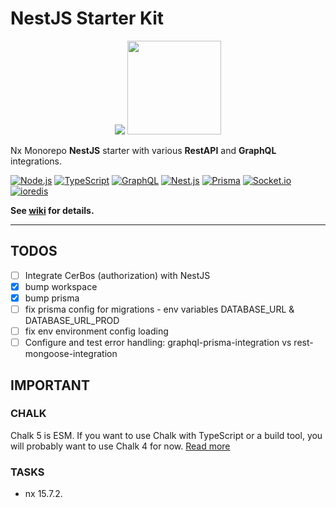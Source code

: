 # NestJS Starter Kit

<p align="center">
<img src="https://avatars1.githubusercontent.com/u/43827489?s=400&u=45ac0ac47d40b6d8f277c96bdf00244c10508aef&v=4"/>
<img src="https://raw.githubusercontent.com/nrwl/nx/master/nx-logo.png" width="150">
</p>

Nx Monorepo **NestJS** starter with various **RestAPI** and **GraphQL** integrations.

<!-- https://github.com/dwyl/repo-badges/blob/main/README.md -->

[<img alt="Node.js" src="https://img.shields.io/badge/node-v16+-brightgreen?logo=node.js&style=flat" />](https://nodejs.org/en/)
[<img alt="TypeScript" src="https://img.shields.io/github/package-json/dependency-version/bkonkle/nestjs-example-caster-api/dev/typescript?logo=typescript&style=flat&color=3178c6" />](https://www.typescriptlang.org/)
[<img alt="GraphQL" src="https://img.shields.io/github/package-json/dependency-version/bkonkle/nestjs-example-caster-api/graphql?logo=graphql&style=flat&color=e10098" />](https://graphql.org/)
[<img alt="Nest.js" src="https://img.shields.io/github/package-json/dependency-version/bkonkle/nestjs-example-caster-api/@nestjs/core?logo=nestjs&style=flat&color=ea2845" />](https://nestjs.com/)
[<img alt="Prisma" src="https://img.shields.io/github/package-json/dependency-version/bkonkle/nestjs-example-caster-api/@prisma/client?logo=prisma&style=flat&color=38a169" />](https://www.prisma.io/)
[<img alt="Socket.io" src="https://img.shields.io/github/package-json/dependency-version/bkonkle/nestjs-example-caster-api/socket.io?logo=socket.io&style=flat&color=25c2a0" />]()
[<img alt="ioredis" src="https://img.shields.io/github/package-json/dependency-version/bkonkle/nestjs-example-caster-api/ioredis?logo=redis&style=flat&color=a51f17" />](https://github.com/luin/ioredis)

**See [wiki](https://github.com/wwwsolutions/nestjs-starter-kit/wiki) for details.**

---

## TODOS

- [ ] Integrate CerBos (authorization) with NestJS
- [x] bump workspace
- [x] bump prisma
- [ ] fix prisma config for migrations - env variables DATABASE_URL & DATABASE_URL_PROD
- [ ] fix env environment config loading
- [ ] Configure and test error handling: graphql-prisma-integration vs rest-mongoose-integration

## IMPORTANT

### CHALK

Chalk 5 is ESM. If you want to use Chalk with TypeScript or a build tool, you will probably want to use Chalk 4 for now. [Read more](https://github.com/chalk/chalk/releases/tag/v5.0.0)

### TASKS

- nx 15.7.2.

